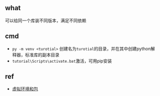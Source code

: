 ## what
可以给同一个库装不同版本，满足不同依赖

## cmd
+ `py -m venv <turotial>` 创建名为`turotial`的目录，并在其中创建python解释器，标准库的副本目录
+ `tutorial\Scripts\activate.bat`激活，可用pip安装




## ref
+ [虚拟环境和包](https://docs.python.org/zh-cn/3/tutorial/venv.html)
